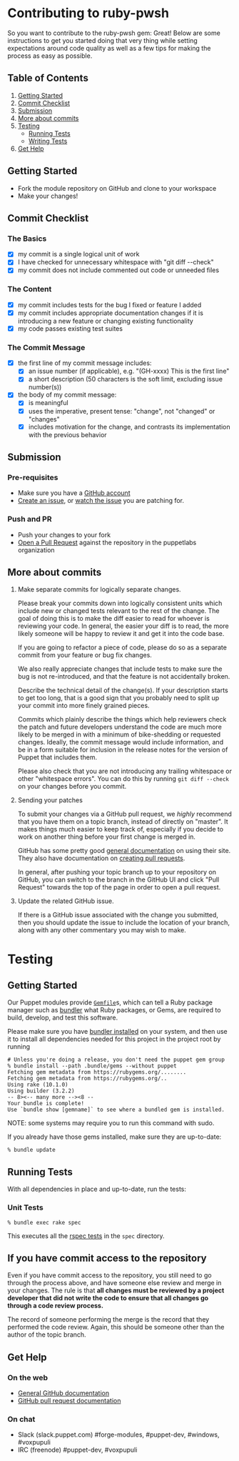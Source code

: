 # Contributing to ruby-pwsh

So you want to contribute to the ruby-pwsh gem: Great! Below are some instructions to get you started doing
that very thing while setting expectations around code quality as well as a few tips for making the
process as easy as possible.

## Table of Contents

1. [Getting Started](#getting-started)
1. [Commit Checklist](#commit-checklist)
1. [Submission](#submission)
1. [More about commits](#more-about-commits)
1. [Testing](#testing)
    - [Running Tests](#running-tests)
    - [Writing Tests](#writing-tests)
1. [Get Help](#get-help)

## Getting Started

- Fork the module repository on GitHub and clone to your workspace
- Make your changes!

## Commit Checklist

### The Basics

- [x] my commit is a single logical unit of work
- [x] I have checked for unnecessary whitespace with "git diff --check"
- [x] my commit does not include commented out code or unneeded files

### The Content

- [x] my commit includes tests for the bug I fixed or feature I added
- [x] my commit includes appropriate documentation changes if it is introducing a new feature or changing existing functionality
- [x] my code passes existing test suites

### The Commit Message

- [x] the first line of my commit message includes:
  - [x] an issue number (if applicable), e.g. "(GH-xxxx) This is the first line"
  - [x] a short description (50 characters is the soft limit, excluding issue number(s))
- [x] the body of my commit message:
  - [x] is meaningful
  - [x] uses the imperative, present tense: "change", not "changed" or "changes"
  - [x] includes motivation for the change, and contrasts its implementation with the previous behavior

## Submission

### Pre-requisites

- Make sure you have a [GitHub account](https://github.com/join)
- [Create an issue](https://github.com/puppetlabs/ruby-pwsh/issues/new/choose), or [watch the issue](https://github.com/puppetlabs/ruby-pwsh/issues) you are patching for.

### Push and PR

- Push your changes to your fork
- [Open a Pull Request](https://help.github.com/articles/creating-a-pull-request-from-a-fork/) against the repository in the puppetlabs organization

## More about commits

1.  Make separate commits for logically separate changes.

    Please break your commits down into logically consistent units which include new or changed tests relevant to the rest of the change.
    The goal of doing this is to make the diff easier to read for whoever is reviewing your code.
    In general, the easier your diff is to read, the more likely someone will be happy to review it and get it into the code base.

    If you are going to refactor a piece of code, please do so as a separate commit from your feature or bug fix changes.

    We also really appreciate changes that include tests to make sure the bug is not re-introduced, and that the feature is not accidentally broken.

    Describe the technical detail of the change(s).
    If your description starts to get too long, that is a good sign that you probably need to split up your commit into more finely grained pieces.

    Commits which plainly describe the things which help reviewers check the patch and future developers understand the code are much more likely to be merged in with a minimum of bike-shedding or requested changes.
    Ideally, the commit message would include information, and be in a form suitable for inclusion in the release notes for the version of Puppet that includes them.

    Please also check that you are not introducing any trailing whitespace or other "whitespace errors".
    You can do this by running `git diff --check` on your changes before you commit.

2.  Sending your patches

    To submit your changes via a GitHub pull request, we _highly_ recommend that you have them on a topic branch, instead of directly on "master".
    It makes things much easier to keep track of, especially if you decide to work on another thing before your first change is merged in.

    GitHub has some pretty good [general documentation](http://help.github.com/) on using their site.
    They also have documentation on [creating pull requests](https://help.github.com/articles/creating-a-pull-request-from-a-fork/).

    In general, after pushing your topic branch up to your repository on GitHub, you can switch to the branch in the GitHub UI and click "Pull Request" towards the top of the page in order to open a pull request.

3.  Update the related GitHub issue.

    If there is a GitHub issue associated with the change you submitted, then you should update the issue to include the location of your branch, along with any other commentary you may wish to make.

# Testing

## Getting Started

Our Puppet modules provide [`Gemfile`](./Gemfile)s, which can tell a Ruby package manager such as [bundler](http://bundler.io/) what Ruby packages,
or Gems, are required to build, develop, and test this software.

Please make sure you have [bundler installed](http://bundler.io/#getting-started) on your system, and then use it to
install all dependencies needed for this project in the project root by running

```shell
# Unless you're doing a release, you don't need the puppet gem group
% bundle install --path .bundle/gems --without puppet
Fetching gem metadata from https://rubygems.org/........
Fetching gem metadata from https://rubygems.org/..
Using rake (10.1.0)
Using builder (3.2.2)
-- 8><-- many more --><8 --
Your bundle is complete!
Use `bundle show [gemname]` to see where a bundled gem is installed.
```

NOTE: some systems may require you to run this command with sudo.

If you already have those gems installed, make sure they are up-to-date:

```shell
% bundle update
```

## Running Tests

With all dependencies in place and up-to-date, run the tests:

### Unit Tests

```shell
% bundle exec rake spec
```

This executes all the [rspec tests](https://rspec.info/) in the `spec` directory.

## If you have commit access to the repository

Even if you have commit access to the repository, you still need to go through the process above, and have someone else review and merge
in your changes.
The rule is that **all changes must be reviewed by a project developer that did not write the code to ensure that all changes go through a code review process.**

The record of someone performing the merge is the record that they performed the code review.
Again, this should be someone other than the author of the topic branch.

## Get Help

### On the web

- [General GitHub documentation](http://help.github.com/)
- [GitHub pull request documentation](http://help.github.com/send-pull-requests/)

### On chat

- Slack (slack.puppet.com) #forge-modules, #puppet-dev, #windows, #voxpupuli
- IRC (freenode) #puppet-dev, #voxpupuli
